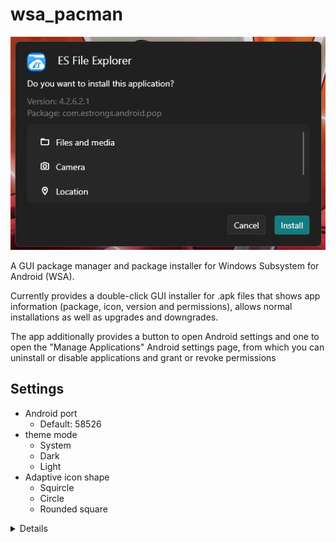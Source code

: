 # wsa_pacman

![Installer](README/screenshots/installer.png?raw=true "Installer")

A GUI package manager and package installer for Windows Subsystem for Android (WSA).

Currently provides a double-click GUI installer for .apk files that shows app information (package, icon, version and permissions), allows normal installations as well as upgrades and downgrades.

The app additionally provides a button to open Android settings and one to open the "Manage Applications" Android settings page, from which you can uninstall or disable applications and grant or revoke permissions

## Settings

- Android port
  - Default: 58526
- theme mode 
  - System
  - Dark
  - Light
- Adaptive icon shape
  - Squircle
  - Circle
  - Rounded square

<details>
  <h2><summary>More screenshots</summary></h2>
  
  ![Installing](README/screenshots/installing.png?raw=true "Installing")
  ![Installed](README/screenshots/installed.png?raw=true "Installed")
  ![Downgrade](README/screenshots/downgrade.png?raw=true "Downgrade")
  ![Main screen](README/screenshots/main_screen.png?raw=true "Main screen")
  ![Settings](README/screenshots/settings_screen.png?raw=true "Settings")
</details>

